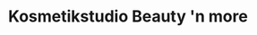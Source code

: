 ---
title: "Kosmetikstudio Beauty 'n more"
url: /hannover/kosmetikstudio-beauty-n-more/
shop: Kosmetik
---